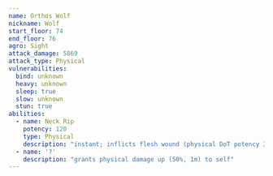 ```yaml
---
name: Orthos Wolf
nickname: Wolf
start_floor: 74
end_floor: 76
agro: Sight
attack_damage: 5869
attack_type: Physical
vulnerabilities:
  bind: unknown
  heavy: unknown
  sleep: true
  slow: unknown
  stun: true
abilities:
  - name: Neck Rip
    potency: 120
    type: Physical
    description: "instant; inflicts flesh wound (physical DoT potency 30, 30s)"
  - name: '?'
    description: "grants physical damage up (50%, 1m) to self"
---
```

